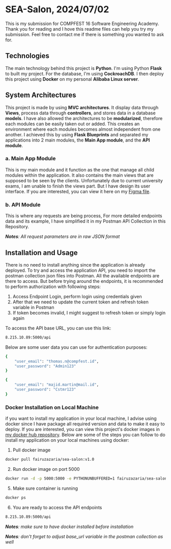 # SEA-Salon, 2024/07/02

This is my submission for COMPFEST 16 Software Engineering Academy. Thank you for reading and I hove this readme files can help you try my submission. Feel free to contact me if there is something you wanted to ask for. 

## Technologies

The main technology behind this project is **Python**. I'm using Python **Flask** to built my project. For the database, I'm using **CockroachDB**. I then deploy this project using **Docker** on my personal **Alibaba Linux server**.

## System Architectures

This project is made by using **MVC architectures**. It display data through **Views**, process data through **controllers**, and stores data in a database **models**. I have also allowed the architectures to be **modularized**, therefore each modules can be easily taken out or added. This creates an environment where each modules becomes almost independent from one another. I achieved this by using **Flask Blueprints** and separated my applications into 2 main modules, the **Main App module**, and the **API module**.

### a. Main App Module
This is my main module and it function as the one that manage all child modules within the application. It also contains the main views that are supposed to be seen by the clients. Unfortunately due to current university exams, I am unable to finish the views part. But I have design its user interface. If you are interested, you can view it here on my [Figma file](https://www.figma.com/design/dJiI7fn8yLXTjFIz1tShDj/Salon?node-id=28-3745).

### b. API Module

This is where any requests are being process, For more detailed endpoints data and its example, I have simplified it in my Postman API Collection in this Repository.

***Notes**: All request parameters are in raw JSON format*

## Installation and Usage

There is no need to install anything since the application is already deployed. To try and access the application API, you need to import the postman collection json files into Postman. All the available endpoints are there to access. But before trying around the endpoints, it is recommended to perform authorization with following steps:

1. Access Endpoint Login, perform login using credentials given
2. After that we need to update the current token and refresh token variable in Postman
2. If token becomes invalid, I might suggest to refresh token or simply login again

To access the API base URL, you can use this link:
```bash
8.215.10.89:5000/api
```

Below are some user data you can use for authentication purposes:
```bash
{
    "user_email": "thomas.n@compfest.id",
    "user_password": "Admin123"
}
```

```bash
{
    "user_email": "majid.martin@mail.id",
    "user_password": "Cstmr123"
}
```

### Docker Installation on Local Machine

if you want to install my application in your local machine, I advise using docker since I have package all required version and data to make it easy to deploy. If you are interested, you can view this project's docker images in [my docker hub repository](https://hub.docker.com/repository/docker/fairuzazaria/sea-salon/general). Below are some of the steps you can follow to do install my application on your local machines using docker:

1. Pull docker image
```bash
docker pull fairuzazaria/sea-salon:v1.0
```
2. Run docker image on port 5000
```bash
docker run -d -p 5000:5000 -e PYTHONUNBUFFERED=1 fairuzazaria/sea-salon:v1.0
```
5. Make sure container is running
```bash
docker ps
```
6. You are ready to access the API endpoints 
```bash
8.215.10.89:5000/api
```

***Notes**: make sure to have docker installed before installation*

***Notes**: don't forget to adjust base_url variable in the postman collection as well*